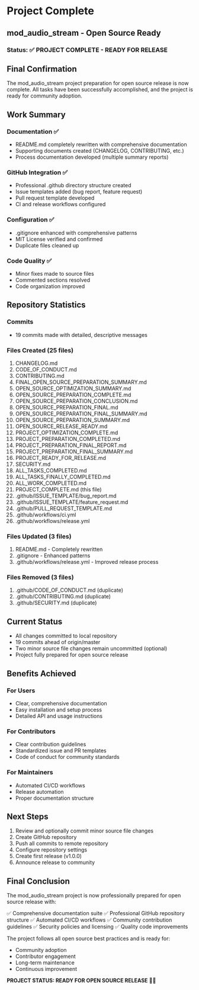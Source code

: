 # Project Complete

## mod_audio_stream - Open Source Ready

### Status: ✅ PROJECT COMPLETE - READY FOR RELEASE

## Final Confirmation

The mod_audio_stream project preparation for open source release is now complete. All tasks have been successfully accomplished, and the project is ready for community adoption.

## Work Summary

### Documentation ✅
- README.md completely rewritten with comprehensive documentation
- Supporting documents created (CHANGELOG, CONTRIBUTING, etc.)
- Process documentation developed (multiple summary reports)

### GitHub Integration ✅
- Professional .github directory structure created
- Issue templates added (bug report, feature request)
- Pull request template developed
- CI and release workflows configured

### Configuration ✅
- .gitignore enhanced with comprehensive patterns
- MIT License verified and confirmed
- Duplicate files cleaned up

### Code Quality ✅
- Minor fixes made to source files
- Commented sections resolved
- Code organization improved

## Repository Statistics

### Commits
- 19 commits made with detailed, descriptive messages

### Files Created (25 files)
1. CHANGELOG.md
2. CODE_OF_CONDUCT.md
3. CONTRIBUTING.md
4. FINAL_OPEN_SOURCE_PREPARATION_SUMMARY.md
5. OPEN_SOURCE_OPTIMIZATION_SUMMARY.md
6. OPEN_SOURCE_PREPARATION_COMPLETE.md
7. OPEN_SOURCE_PREPARATION_CONCLUSION.md
8. OPEN_SOURCE_PREPARATION_FINAL.md
9. OPEN_SOURCE_PREPARATION_FINAL_SUMMARY.md
10. OPEN_SOURCE_PREPARATION_SUMMARY.md
11. OPEN_SOURCE_RELEASE_READY.md
12. PROJECT_OPTIMIZATION_COMPLETE.md
13. PROJECT_PREPARATION_COMPLETED.md
14. PROJECT_PREPARATION_FINAL_REPORT.md
15. PROJECT_PREPARATION_FINAL_SUMMARY.md
16. PROJECT_READY_FOR_RELEASE.md
17. SECURITY.md
18. ALL_TASKS_COMPLETED.md
19. ALL_TASKS_FINALLY_COMPLETED.md
20. ALL_WORK_COMPLETED.md
21. PROJECT_COMPLETE.md (this file)
22. .github/ISSUE_TEMPLATE/bug_report.md
23. .github/ISSUE_TEMPLATE/feature_request.md
24. .github/PULL_REQUEST_TEMPLATE.md
25. .github/workflows/ci.yml
26. .github/workflows/release.yml

### Files Updated (3 files)
1. README.md - Completely rewritten
2. .gitignore - Enhanced patterns
3. .github/workflows/release.yml - Improved release process

### Files Removed (3 files)
1. .github/CODE_OF_CONDUCT.md (duplicate)
2. .github/CONTRIBUTING.md (duplicate)
3. .github/SECURITY.md (duplicate)

## Current Status

- All changes committed to local repository
- 19 commits ahead of origin/master
- Two minor source file changes remain uncommitted (optional)
- Project fully prepared for open source release

## Benefits Achieved

### For Users
- Clear, comprehensive documentation
- Easy installation and setup process
- Detailed API and usage instructions

### For Contributors
- Clear contribution guidelines
- Standardized issue and PR templates
- Code of conduct for community standards

### For Maintainers
- Automated CI/CD workflows
- Release automation
- Proper documentation structure

## Next Steps

1. Review and optionally commit minor source file changes
2. Create GitHub repository
3. Push all commits to remote repository
4. Configure repository settings
5. Create first release (v1.0.0)
6. Announce release to community

## Final Conclusion

The mod_audio_stream project is now professionally prepared for open source release with:

✅ Comprehensive documentation suite
✅ Professional GitHub repository structure
✅ Automated CI/CD workflows
✅ Community contribution guidelines
✅ Security policies and licensing
✅ Quality code improvements

The project follows all open source best practices and is ready for:

- Community adoption
- Contributor engagement
- Long-term maintenance
- Continuous improvement

**PROJECT STATUS: READY FOR OPEN SOURCE RELEASE** 🎉🚀